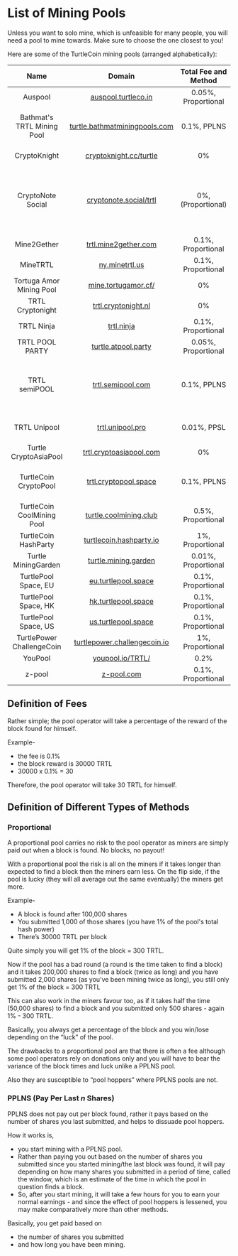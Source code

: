 # List of Mining Pools

Unless you want to solo mine, which is unfeasible for many people, you will need a pool to mine towards. Make sure to choose the one closest to you!

Here are some of the TurtleCoin mining pools (arranged alphabetically):

|            Name            |                            Domain                            | Total Fee and Method |                 Min. Payout                  |        Location        |                            Notes                             |
| :------------------------: | :----------------------------------------------------------: | :------------------: | :------------------------------------------: | :--------------------: | :----------------------------------------------------------: |
|          Auspool           |      [auspool.turtleco.in](https://auspool.turtleco.in)      | 0.05%, Proportional  |                    1 TRTL                    |       Australia        |                              -                               |
| Bathmat's TRTL Mining Pool | [turtle.bathmatminingpools.com](http://turtle.bathmatminingpools.com) |     0.1%, PPLNS      |  Wallet: 100 TRTL <br />Exchange: 500 TRTL   |          USA           |                   Supports XMR-Node-Proxy                    |
|        CryptoKnight        |   [cryptoknight.cc/turtle](https://cryptoknight.cc/turtle)   |          0%          |                   100 TRTL                   |        Germany         |                    Seems to be very shady                    |
|     CryptoNote Social      |   [cryptonote.social/trtl](https://cryptonote.social/trtl)   |  0%, (Proportional)  | 0 TRTL(anything higher than transaction fee) |       California       | **No payments page, be wary.** Read `details details details` section carefully. |
|        Mine2Gether         |     [trtl.mine2gether.com](https://trtl.mine2gether.com)     |  0.1%, Proportional  |                   500 TRTL                   |        Germany         |                              -                               |
|          MineTRTL          |           [ny.minetrtl.us](http://ny.minetrtl.us)            |  0.1%, Proportional  |                   500 TRTL                   |        New York        |                           No HTTPS                           |
|  Tortuga Amor Mining Pool  |       [mine.tortugamor.cf/](http://mine.tortugamor.cf)       |          0%          |                  0.01 TRTL                   |          USA           |                           No HTTPS                           |
|      TRTL Cryptonight      |      [trtl.cryptonight.nl](https://trtl.cryptonight.nl)      |          0%          |                   500 TRTL                   |      Netherlands       |                    Broken(Partial) HTTPS                     |
|         TRTL Ninja         |               [trtl.ninja](http://trtl.ninja)                |  0.1%, Proportional  |                   100 TRTL                   |         France         |                              -                               |
|      TRTL POOL PARTY       |      [turtle.atpool.party](http://turtle.atpool.party)       | 0.05%, Proportional  |                   500 TRTL                   |     Multi-Regional     |                              -                               |
|       TRTL semiPOOL        |        [trtl.semipool.com](http://trtl.semipool.com)         |     0.1%, PPLNS      |  Wallet: 500 TRTL<br />Exchange: 1000 TRTL   |     Multi-Regional     |   **Website appears to be broken** Supports XMR-Node-Proxy   |
|        TRTL Unipool        |         [trtl.unipool.pro](https://trtl.unipool.pro)         |     0.01%, PPSL      |                   100 TRTL                   |         Canada         |             Special mining modes, PPSR and PSM.              |
|   Turtle CryptoAsiaPool    |  [trtl.cryptoasiapool.com](http://trtl.cryptoasiapool.com)   |          0%          |                   100 TRTL                   |          Asia          |                           No HTTPS                           |
|   TurtleCoin CryptoPool    |    [trtl.cryptopool.space](https://trtl.cryptopool.space)    |     0.1%, PPLNS      |  Wallet: 100 TRTL <br /> Exchange: 500 TRTL  | St. Ghislain / Belgium |                     Supports XMRIG-Proxy                     |
| TurtleCoin CoolMining Pool |   [turtle.coolmining.club](http://turtle.coolmining.club)    |  0.5%, Proportional  |                    3 TRTL                    |         France         |                              -                               |
|    TurtleCoin HashParty    |  [turtlecoin.hashparty.io](http://turtlecoin.hashparty.io/)  |   1%, Proportional   |                   100 TRTL                   |          USA           |                           No HTTPS                           |
|    Turtle MiningGarden     |     [turtle.mining.garden](http://turtle.mining.garden)      | 0.01%, Proportional  |                   100 TRTL                   |        Germany         |                              -                               |
|    TurtlePool Space, EU    |      [eu.turtlepool.space](https://eu.turtlepool.space)      |  0.1%, Proportional  |                  1000 TRTL                   |         London         |                              -                               |
|    TurtlePool Space, HK    |      [hk.turtlepool.space](https://hk.turtlepool.space)      |  0.1%, Proportional  |                  1000 TRTL                   |       Hong Kong        |                              -                               |
|    TurtlePool Space, US    |      [us.turtlepool.space](http://us.turtlepool.space)       |  0.1%, Proportional  |                  1000 TRTL                   |         Dallas         |                              -                               |
| TurtlePower ChallengeCoin  | [turtlepower.challengecoin.io](http://turtlepower.challengecoin.io) |   1%, Proportional   |                   500 TRTL                   |          USA           |                              -                               |
|          YouPool           |         [youpool.io/TRTL/](https://youpool.io/TRTL)          |         0.2%         |                  1000 TRTL                   |         China          |           -            |
|           z-pool           |               [z-pool.com](http://z-pool.com)                |  0.1%, Proportional  |                   500 TRTL                   |        Germany         |                              -                               |

## Definition of Fees

Rather simple; the pool operator will take a percentage of the reward of the block found for himself.

Example-

- the fee is 0.1%
- the block reward is 30000 TRTL
- 30000 x 0.1% = 30

Therefore, the pool operator will take 30 TRTL for himself. 



## Definition of Different Types of Methods

### Proportional

A proportional pool carries no risk to the pool operator as miners are simply paid out when a block is found. No blocks, no payout! 

With a proportional pool the risk is all on the miners if it takes longer than expected to find a block then the miners earn less. On the flip side, if the pool is lucky (they will all average out the same eventually) the miners get more. 

Example-

- A block is found after 100,000 shares
- You submitted 1,000 of those shares (you have 1% of the pool's total hash power)
- There’s 30000 TRTL per block

Quite simply you will get 1% of the block = 300 TRTL. 

Now if the pool has a bad round (a round is the time taken to find a block) and it takes 200,000 shares to find a block (twice as long) and you have submitted 2,000 shares (as you’ve been mining twice as long), you still only get 1% of the block = 300 TRTL

This can also work in the miners favour too, as if it takes half the time (50,000 shares) to find a block and you submitted only 500 shares - again 1% - 300 TRTL.

Basically, you always get a percentage of the block and you win/lose depending on the “luck” of the pool.



The drawbacks to a proportional pool are that there is often a fee although some pool operators rely on donations only and you will have to bear the variance of the block times and luck unlike a PPLNS pool. 

Also they are susceptible to “pool hoppers” where PPLNS pools are not.

### PPLNS (Pay Per Last *n* Shares)

PPLNS does not pay out per block found, rather it pays based on the number of shares you last submitted, and helps to dissuade pool hoppers.

How it works is, 

* you start mining with a PPLNS pool. 
* Rather than paying you out based on the number of shares you submitted since you started mining/the last block was found, it will pay depending on how many shares you submitted in a period of time, called the window, which is an estimate of the time in which the pool in question finds a block. 
* So, after you start mining, it will take a few hours for you to earn your normal earnings - and since the effect of pool hoppers is lessened, you may make comparatively more than other methods. 

Basically, you get paid based on 

- the number of shares you submitted
- and how long you have been mining.






